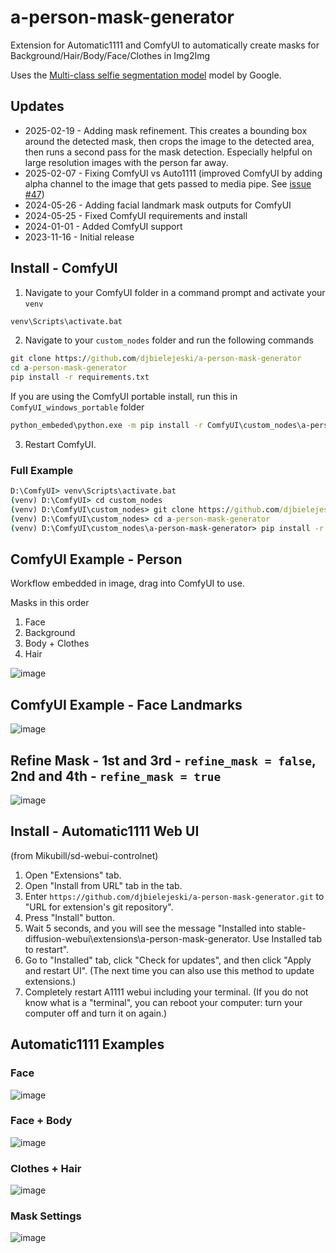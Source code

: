 # a-person-mask-generator
Extension for Automatic1111 and ComfyUI to automatically create masks for Background/Hair/Body/Face/Clothes in Img2Img

Uses the [Multi-class selfie segmentation model](https://developers.google.com/mediapipe/solutions/vision/image_segmenter#multiclass-model) model by Google.

## Updates
- 2025-02-19 - Adding mask refinement.  This creates a bounding box around the detected mask, then crops the image to the detected area, then runs a second pass for the mask detection. Especially helpful on large resolution images with the person far away.
- 2025-02-07 - Fixing ComfyUI vs Auto1111 (improved ComfyUI by adding alpha channel to the image that gets passed to media pipe.  See [issue #47](https://github.com/djbielejeski/a-person-mask-generator/issues/47))
- 2024-05-26 - Adding facial landmark mask outputs for ComfyUI
- 2024-05-25 - Fixed ComfyUI requirements and install
- 2024-01-01 - Added ComfyUI support
- 2023-11-16 - Initial release

## Install - ComfyUI

1. Navigate to your ComfyUI folder in a command prompt and activate your `venv`

```cmd
venv\Scripts\activate.bat
```

2. Navigate to your `custom_nodes` folder and run the following commands

```cmd
git clone https://github.com/djbielejeski/a-person-mask-generator
cd a-person-mask-generator
pip install -r requirements.txt
```


If you are using the ComfyUI portable install, run this in `ComfyUI_windows_portable` folder

```cmd
python_embeded\python.exe -m pip install -r ComfyUI\custom_nodes\a-person-mask-generator\requirements.txt
```

3. Restart ComfyUI.



### Full Example
```cmd
D:\ComfyUI> venv\Scripts\activate.bat
(venv) D:\ComfyUI> cd custom_nodes
(venv) D:\ComfyUI\custom_nodes> git clone https://github.com/djbielejeski/a-person-mask-generator
(venv) D:\ComfyUI\custom_nodes> cd a-person-mask-generator
(venv) D:\ComfyUI\custom_nodes\a-person-mask-generator> pip install -r requirements.txt
```


## ComfyUI Example - Person

Workflow embedded in image, drag into ComfyUI to use.

Masks in this order

1) Face
2) Background
3) Body + Clothes
4) Hair

![image](readme/ComfyUI-workflow.png)

## ComfyUI Example - Face Landmarks

![image](readme/ComfyUI-Workflow-FaceLandmarks.png)


## Refine Mask - 1st and 3rd - `refine_mask = false`, 2nd and 4th - `refine_mask = true`

![image](readme/05-refine_mask.png)


## Install - Automatic1111 Web UI

(from Mikubill/sd-webui-controlnet)

1. Open "Extensions" tab.
2. Open "Install from URL" tab in the tab.
3. Enter `https://github.com/djbielejeski/a-person-mask-generator.git` to "URL for extension's git repository".
4. Press "Install" button.
5. Wait 5 seconds, and you will see the message "Installed into stable-diffusion-webui\extensions\a-person-mask-generator. Use Installed tab to restart".
6. Go to "Installed" tab, click "Check for updates", and then click "Apply and restart UI". (The next time you can also use this method to update extensions.)
7. Completely restart A1111 webui including your terminal. (If you do not know what is a "terminal", you can reboot your computer: turn your computer off and turn it on again.)



## Automatic1111 Examples

### Face
![image](readme/01-face.png)

### Face + Body
![image](readme/02-face+body.png)

### Clothes + Hair
![image](readme/03-clothes+hair.png)

### Mask Settings
![image](readme/04-mask-settings.png)


